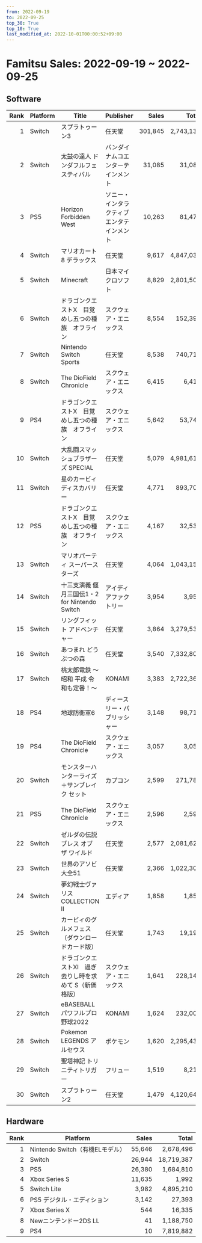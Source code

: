 ```yaml
---
from: 2022-09-19
to: 2022-09-25
top_30: True
top_10: True
last_modified_at: 2022-10-01T00:00:52+09:00
---
```

# Famitsu Sales: 2022-09-19 ~ 2022-09-25
## Software
| Rank | Platform | Title | Publisher | Sales | Total | Rate | New |
| -: | -- | -- | -- | -: | -: | -: | -- |
| 1 | Switch | スプラトゥーン3 | 任天堂 | 301,845 | 2,743,135 | 20% |  |
| 2 | Switch | 太鼓の達人 ドンダフルフェスティバル | バンダイナムコエンターテインメント | 31,085 | 31,085 | 80% | **New** |
| 3 | PS5 | Horizon Forbidden West | ソニー・インタラクティブエンタテインメント | 10,263 | 81,479 | 20% |  |
| 4 | Switch | マリオカート8 デラックス | 任天堂 | 9,617 | 4,847,032 | 20% |  |
| 5 | Switch | Minecraft | 日本マイクロソフト | 8,829 | 2,801,507 | 20% |  |
| 6 | Switch | ドラゴンクエストX　目覚めし五つの種族　オフライン | スクウェア・エニックス | 8,554 | 152,390 | 20% |  |
| 7 | Switch | Nintendo Switch Sports | 任天堂 | 8,538 | 740,713 | 20% |  |
| 8 | Switch | The DioField Chronicle | スクウェア・エニックス | 6,415 | 6,415 | 60% | **New** |
| 9 | PS4 | ドラゴンクエストX　目覚めし五つの種族　オフライン | スクウェア・エニックス | 5,642 | 53,742 | 20% |  |
| 10 | Switch | 大乱闘スマッシュブラザーズ SPECIAL | 任天堂 | 5,079 | 4,981,611 | 20% |  |
| 11 | Switch | 星のカービィ　ディスカバリー | 任天堂 | 4,771 | 893,705 | 20% |  |
| 12 | PS5 | ドラゴンクエストX　目覚めし五つの種族　オフライン | スクウェア・エニックス | 4,167 | 32,538 | 20% |  |
| 13 | Switch | マリオパーティ スーパースターズ | 任天堂 | 4,064 | 1,043,153 | 20% |  |
| 14 | Switch | 十三支演義 偃月三国伝1・2 for Nintendo Switch | アイディアファクトリー | 3,954 | 3,954 | 20% | **New** |
| 15 | Switch | リングフィット アドベンチャー | 任天堂 | 3,864 | 3,279,536 | 20% |  |
| 16 | Switch | あつまれ どうぶつの森 | 任天堂 | 3,540 | 7,332,807 | 20% |  |
| 17 | Switch | 桃太郎電鉄 〜昭和 平成 令和も定番！〜 | KONAMI | 3,383 | 2,722,368 | 20% |  |
| 18 | PS4 | 地球防衛軍6 | ディースリー・パブリッシャー | 3,148 | 98,717 | 20% |  |
| 19 | PS4 | The DioField Chronicle | スクウェア・エニックス | 3,057 | 3,057 | 60% | **New** |
| 20 | Switch | モンスターハンターライズ＋サンブレイク セット | カプコン | 2,599 | 271,785 | 20% |  |
| 21 | PS5 | The DioField Chronicle | スクウェア・エニックス | 2,596 | 2,596 | 60% | **New** |
| 22 | Switch | ゼルダの伝説 ブレス オブ ザ ワイルド | 任天堂 | 2,577 | 2,081,626 | 20% |  |
| 23 | Switch | 世界のアソビ大全51 | 任天堂 | 2,366 | 1,022,301 | 20% |  |
| 24 | Switch | 夢幻戦士ヴァリスCOLLECTION II | エディア | 1,858 | 1,858 | 40% | **New** |
| 25 | Switch | カービィのグルメフェス（ダウンロードカード版） | 任天堂 | 1,743 | 19,192 | 20% |  |
| 26 | Switch | ドラゴンクエストXI　過ぎ去りし時を求めて S（新価格版） | スクウェア・エニックス | 1,641 | 228,141 | 20% |  |
| 27 | Switch | eBASEBALLパワフルプロ野球2022 | KONAMI | 1,624 | 232,007 | 20% |  |
| 28 | Switch | Pokemon LEGENDS アルセウス | ポケモン | 1,620 | 2,295,435 | 20% |  |
| 29 | Switch | 聖塔神記 トリニティトリガー | フリュー | 1,519 | 8,217 | 60% |  |
| 30 | Switch | スプラトゥーン2 | 任天堂 | 1,479 | 4,120,642 | 20% |  |

## Hardware
| Rank | Platform | Sales | Total |
| -: | -- | -: | -: |
| 1 | Nintendo Switch（有機ELモデル） | 55,646 | 2,678,496 |
| 2 | Switch | 26,944 | 18,719,387 |
| 3 | PS5 | 26,380 | 1,684,810 |
| 4 | Xbox Series S | 11,635 | 1,992 |
| 5 | Switch Lite | 3,982 | 4,895,210 |
| 6 | PS5 デジタル・エディション | 3,142 | 27,393 |
| 7 | Xbox Series X | 544 | 16,335 |
| 8 | Newニンテンドー2DS LL | 41 | 1,188,750 |
| 9 | PS4 | 10 | 7,819,882 |